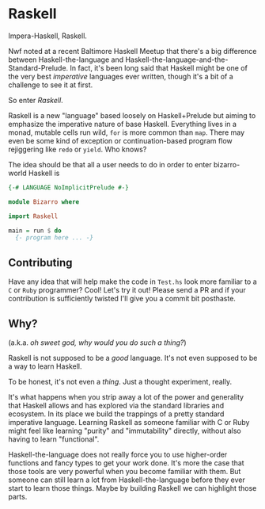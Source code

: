 Raskell
=======

Impera-Haskell, Raskell.

Nwf noted at a recent Baltimore Haskell Meetup that there's a big difference between Haskell-the-language and Haskell-the-language-and-the-Standard-Prelude. In fact, it's been long said that Haskell might be one of the very best *imperative* languages ever written, though it's a bit of a challenge to see it at first.

So enter *Raskell*.

Raskell is a new "language" based loosely on Haskell+Prelude but aiming to emphasize the imperative nature of base Haskell. Everything lives in a monad, mutable cells run wild, `for` is more common than `map`. There may even be some kind of exception or continuation-based program flow rejiggering like `redo` or `yield`. Who knows?

The idea should be that all a user needs to do in order to enter bizarro-world Haskell is

```haskell
{-# LANGUAGE NoImplicitPrelude #-}

module Bizarro where

import Raskell

main = run $ do
  {- program here ... -}
```

Contributing
------------

Have any idea that will help make the code in `Test.hs` look more familiar to a `C` or 
`Ruby` programmer? Cool! Let's try it out! Please send a PR and if your contribution is 
sufficiently twisted I'll give you a commit bit posthaste.

Why?
----

(a.k.a. *oh sweet god, why would you do such a thing?*)

Raskell is not supposed to be a *good* language. It's not even supposed to be a way 
to learn Haskell.

To be honest, it's not even a *thing*. Just a thought experiment, really.

It's what happens when you strip away a lot of the power and generality that
Haskell allows and has explored via the standard libraries and ecosystem. In its place
we build the trappings of a pretty standard imperative language. Learning Raskell as 
someone familiar with C or Ruby might feel like learning "purity" and "immutability" 
directly, without also having to learn "functional".

Haskell-the-language does not really force you to use higher-order functions and fancy types
to get your work done. It's more the case that those tools are very powerful when you become 
familiar with them. But someone can still learn a lot from Haskell-the-language before they ever
start to learn those things. Maybe by building Raskell we can highlight those parts.

